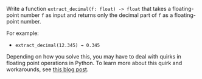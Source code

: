 Write a function `extract_decimal(f: float) -> float` that takes a floating-point number `f` as input and returns only the decimal part of `f` as a floating-point number. 

For example:
- `extract_decimal(12.345) → 0.345`

Depending on how you solve this, you may have to deal with quirks in floating point operations in
Python. To learn more about this quirk and workarounds, see [this blog post](https://medium.com/@akhilnathe/understanding-the-quirks-of-floating-point-arithmetic-in-python-7d7d436c8338).
